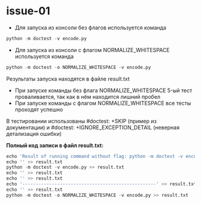 ﻿# issue-01

* Для запуска из консоли без флагов используется команда

```python
python -m doctest -v encode.py
```

* Для запуска из консоли с флагом NORMALIZE_WHITESPACE используется команда

```python
python -m doctest -o NORMALIZE_WHITESPACE -v encode.py
```
Результаты запуска находятся в файле result.txt
* При запуске команды без флага NORMALIZE_WHITESPACE 5-ый тест проваливается, так как в нём находится лишний пробел
* При запуске команды с флагом NORMALIZE_WHITESPACE все тесты проходят успешно

В тестировании использованы #doctest: +SKIP (пример из документации) и #doctest: +IGNORE_EXCEPTION_DETAIL (неверная детализация ошибки)

**Полный код записи в файл result.txt:**
```python
echo 'Result of running command without flag: python -m doctest -v encode.py' > result.txt
echo '' >> result.txt
python -m doctest -v encode.py >> result.txt
echo '' >> result.txt
echo '' >> result.txt
echo '--------------------------------------------------' >> result.txt
echo '' >> result.txt
python -m doctest -o NORMALIZE_WHITESPACE -v encode.py >> result.txt
```